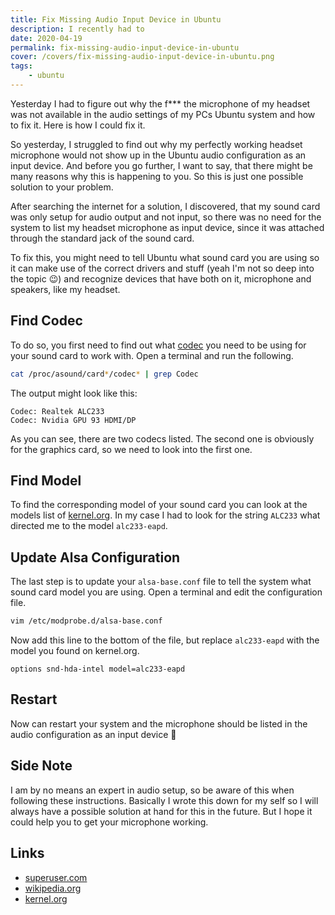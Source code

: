 ```yaml
---
title: Fix Missing Audio Input Device in Ubuntu
description: I recently had to 
date: 2020-04-19
permalink: fix-missing-audio-input-device-in-ubuntu
cover: /covers/fix-missing-audio-input-device-in-ubuntu.png
tags:
    - ubuntu
---
```


Yesterday I had to figure out why the f*** the microphone of my headset was not available in the audio settings of my PCs Ubuntu system and how to fix it. Here is how I could fix it.

<!-- more -->

So yesterday, I struggled to find out why my perfectly working headset microphone would not show up in the Ubuntu audio configuration as an input device. And before you go further, I want to say, that there might be many reasons why this is happening to you. So this is just one possible solution to your problem.

After searching the internet for a solution, I discovered, that my sound card was only setup for audio output and not input, so there was no need for the system to list my headset microphone as input device, since it was attached through the standard jack of the sound card.

To fix this, you might need to tell Ubuntu what sound card you are using so it can make use of the correct drivers and stuff (yeah I'm not so deep into the topic 😉) and recognize devices that have both on it, microphone and speakers, like my headset. 

## Find Codec

To do so, you first need to find out what [codec](https://en.wikipedia.org/wiki/Codec) you need to be using for your sound card to work with. Open a terminal and run the following.

```bash
cat /proc/asound/card*/codec* | grep Codec
```

The output might look like this:

```
Codec: Realtek ALC233
Codec: Nvidia GPU 93 HDMI/DP
```

As you can see, there are two codecs listed. The second one is obviously for the graphics card, so we need to look into the first one.

## Find Model

To find the corresponding model of your sound card you can look at the models list of [kernel.org](https://www.kernel.org/doc/html/latest/sound/hd-audio/models.html). In my case I had to look for the string `ALC233` what directed me to the model `alc233-eapd`. 

## Update Alsa Configuration

The last step is to update your `alsa-base.conf` file to tell the system what sound card model you are using. Open a terminal and edit the configuration file.

```bash
vim /etc/modprobe.d/alsa-base.conf
```

Now add this line to the bottom of the file, but replace `alc233-eapd` with the model you found on kernel.org.

```
options snd-hda-intel model=alc233-eapd
```

## Restart

Now can restart your system and the microphone should be listed in the audio configuration as an input device 🎉

## Side Note

I am by no means an expert in audio setup, so be aware of this when following these instructions. Basically I wrote this down for my self so I will always have a possible solution at hand for this in the future. But I hope it could help you to get your microphone working.

## Links

* [superuser.com](https://superuser.com/questions/1312970/headset-microphone-not-detected-by-pulse-und-alsa)
* [wikipedia.org](https://en.wikipedia.org/wiki/Codec)
* [kernel.org](https://www.kernel.org/doc/html/latest/sound/hd-audio/models.html)
